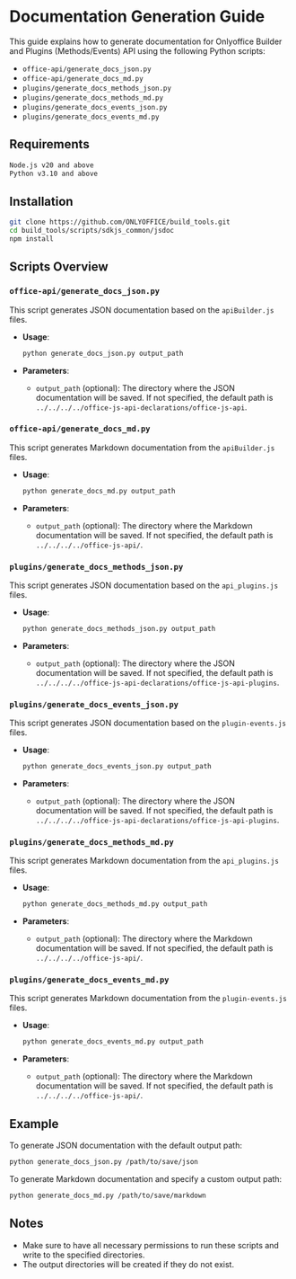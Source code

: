 # Documentation Generation Guide

This guide explains how to generate documentation for Onlyoffice Builder  
and Plugins (Methods/Events) API using the following Python scripts:

- `office-api/generate_docs_json.py`
- `office-api/generate_docs_md.py`
- `plugins/generate_docs_methods_json.py`
- `plugins/generate_docs_methods_md.py`
- `plugins/generate_docs_events_json.py`
- `plugins/generate_docs_events_md.py`

## Requirements

```bash
Node.js v20 and above
Python v3.10 and above
```

## Installation

```bash
git clone https://github.com/ONLYOFFICE/build_tools.git
cd build_tools/scripts/sdkjs_common/jsdoc
npm install
```

## Scripts Overview

### `office-api/generate_docs_json.py`

This script generates JSON documentation based on the `apiBuilder.js` files.

- **Usage**:

  ```bash
  python generate_docs_json.py output_path
  ```

- **Parameters**:
  - `output_path` (optional): The directory where the JSON documentation
    will be saved. If not specified, the default path is
    `../../../../office-js-api-declarations/office-js-api`.

### `office-api/generate_docs_md.py`

This script generates Markdown documentation from the `apiBuilder.js` files.

- **Usage**:

  ```bash
  python generate_docs_md.py output_path
  ```

- **Parameters**:
  - `output_path` (optional): The directory where the Markdown documentation
    will be saved. If not specified, the default path is
    `../../../../office-js-api/`.

### `plugins/generate_docs_methods_json.py`

This script generates JSON documentation based on the `api_plugins.js` files.

- **Usage**:

  ```bash
  python generate_docs_methods_json.py output_path
  ```

- **Parameters**:
  - `output_path` (optional): The directory where the JSON documentation
    will be saved. If not specified, the default path is
    `../../../../office-js-api-declarations/office-js-api-plugins`.

### `plugins/generate_docs_events_json.py`

This script generates JSON documentation based on the `plugin-events.js` files.

- **Usage**:

  ```bash
  python generate_docs_events_json.py output_path
  ```

- **Parameters**:
  - `output_path` (optional): The directory where the JSON documentation
    will be saved. If not specified, the default path is
    `../../../../office-js-api-declarations/office-js-api-plugins`.

### `plugins/generate_docs_methods_md.py`

This script generates Markdown documentation from the `api_plugins.js` files.

- **Usage**:

  ```bash
  python generate_docs_methods_md.py output_path
  ```

- **Parameters**:
  - `output_path` (optional): The directory where the Markdown documentation
    will be saved. If not specified, the default path is
    `../../../../office-js-api/`.

### `plugins/generate_docs_events_md.py`

This script generates Markdown documentation from the `plugin-events.js` files.

- **Usage**:

  ```bash
  python generate_docs_events_md.py output_path
  ```

- **Parameters**:
  - `output_path` (optional): The directory where the Markdown documentation
    will be saved. If not specified, the default path is
    `../../../../office-js-api/`.

## Example

To generate JSON documentation with the default output path:

```bash
python generate_docs_json.py /path/to/save/json
```

To generate Markdown documentation and specify a custom output path:

```bash
python generate_docs_md.py /path/to/save/markdown
```

## Notes

- Make sure to have all necessary permissions to run these scripts and write
  to the specified directories.
- The output directories will be created if they do not exist.